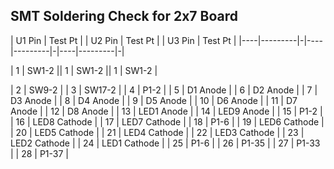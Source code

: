 ## SMT Soldering Check for 2x7 Board

| U1 Pin | Test Pt | | U2 Pin | Test Pt | | U3 Pin | Test Pt |
|----|---------|-|----|---------|-|----|---------|-|

| 1 | SW1-2 || 1 | SW1-2 || 1 | SW1-2 |

| 2 | SW9-2 |
| 3 | SW17-2 |
| 4 | P1-2 |
| 5 | D1 Anode |
| 6 | D2 Anode |
| 7 | D3 Anode |
| 8 | D4 Anode |
| 9 | D5 Anode |
| 10 | D6 Anode |
| 11 | D7 Anode |
| 12 | D8 Anode |
| 13 | LED1 Anode |
| 14 | LED9 Anode |
| 15 | P1-2 |
| 16 | LED8 Cathode |
| 17 | LED7 Cathode |
| 18 | P1-6 |
| 19 | LED6 Cathode |
| 20 | LED5 Cathode |
| 21 | LED4 Cathode |
| 22 | LED3 Cathode |
| 23 | LED2 Cathode |
| 24 | LED1 Cathode |
| 25 | P1-6 |
| 26 | P1-35 |
| 27 | P1-33 |
| 28 | P1-37 |
